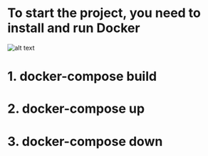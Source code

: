 # To start the project, you need to install and run Docker
![alt text](https://github.com/Demchenko87/flaskecom/edit/main/store.png?raw=true)
# 1. docker-compose build 
# 2. docker-compose up
# 3. docker-compose down

